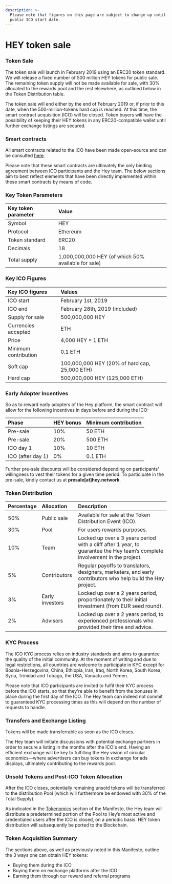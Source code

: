 ```yaml
---
description: >-
  Please note that figures on this page are subject to change up until the
  public ICO start date.
---
```


# HEY token sale

### Token Sale

The token sale will launch in February 2019 using an ERC20 token standard. We will release a fixed number of 500 million HEY tokens for public sale. The remaining token supply will not be made available for sale, with 30% allocated to the rewards pool and the rest elsewhere, as outlined below in the Token Distribution table.

The token sale will end either by the end of February 2019 or, if prior to this date, when the 500-million-tokens hard cap is reached. At this time, the smart contract acquisition \(ICO\) will be closed. Token buyers will have the possibility of keeping their HEY tokens in any ERC20-compatible wallet until further exchange listings are secured.

### Smart contracts

All smart contracts related to the ICO have been made open-source and can be consulted [here](https://github.com/hey-network/mainchain).

Please note that these smart contracts are ultimately the only binding agreement between ICO participants and the Hey team. The below sections aim to best reflect elements that have been directly implemented within these smart contracts by means of code.

### Key Token Parameters

| Key token parameter | Value |
| :--- | :--- |
| Symbol | HEY |
| Protocol | Ethereum |
| Token standard | ERC20 |
| Decimals | 18 |
| Total supply | 1,000,000,000 HEY \(of which 50% available for sale\) |

### Key ICO Figures

| Key ICO figures | Values |
| :--- | :--- |
| ICO start | February 1st, 2019 |
| ICO end | February 28th, 2019 \(included\) |
| Supply for sale | 500,000,000 HEY |
| Currencies accepted | ETH |
| Price | 4,000 HEY = 1 ETH |
| Minimum contribution | 0.1 ETH |
| Soft cap | 100,000,000 HEY \(20% of hard cap, 25,000 ETH\) |
| Hard cap | 500,000,000 HEY \(125,000 ETH\)  |

### Early Adopter Incentives

So as to reward early adopters of the Hey platform, the smart contract will allow for the following incentives in days before and during the ICO:

| Phase | HEY bonus | Minimum contribution |
| :--- | :--- | :--- |
| Pre-sale | 10% | 50 ETH |
| Pre-sale | 20% | 500 ETH |
| ICO day 1 | 10% | 10 ETH |
| ICO \(after day 1\) | 0% | 0.1 ETH |

Further pre-sale discounts will be considered depending on participants' willingness to vest their tokens for a given time period. To participate in the pre-sale, kindly contact us at **presale\[at\]hey.network**.

### Token Distribution

| **Percentage** | **Allocation**  | **Description** |
| :--- | :--- | :--- |
| 50% | Public sale | Available for sale at the Token Distribution Event \(ICO\). |
| 30% | Pool | For users rewards purposes. |
| 10% | Team | Locked up over a 3 years period with a cliff after 1 year, to guarantee the Hey team’s complete involvement in the project. |
| 5% | Contributors | Regular payoffs to translators, designers, marketers, and early contributors who help build the Hey project. |
| 3% | Early investors | Locked up over a 2 years period, proportionately to their initial investment \(from EUR seed round\). |
| 2% | Advisors | Locked up over a 2 years period, to experienced professionals who provided their time and advice. |

### KYC Process

The ICO KYC process relies on industry standards and aims to guarantee the quality of the initial community. At the moment of writing and due to legal restrictions, all countries are welcome to participate in KYC except for Bosnia-Herzegovina, China, Ethiopia, Iran, Iraq, North Korea, South Korea, Syria, Trinidad and Tobago, the USA, Vanuatu and Yemen.

Please note that ICO participants are invited to fulfil their KYC process before the ICO starts, so that they're able to benefit from the bonuses in place during the first day of the ICO. The Hey team can indeed not commit to guaranteed KYC processing times as this will depend on the number of requests to handle.

### Transfers and Exchange Listing

Tokens will be made transferrable as soon as the ICO closes.

The Hey team will initiate discussions with potential exchange partners in order to secure a listing in the months after the ICO's end. Having an efficient exchange will be key to fulfilling the Hey vision of circular economics—where advertisers can buy tokens in exchange for ads displays, ultimately contributing to the rewards pool.

### Unsold Tokens and Post-ICO Token Allocation

After the ICO closes, potentially remaining unsold tokens will be transferred to the distribution Pool \(which will furthermore be endowed with 30% of the Total Supply\).

As indicated in the [Tokenomics](https://manifesto.get-hey.com/hey-token) section of the Manifesto, the Hey team will distribute a predetermined portion of the Pool to Hey’s most active and credentialed users after the ICO is closed, on a periodic basis. HEY token distribution will subsequently be ported to the Blockchain.

### Token Acquisition Summary

The sections above, as well as previously noted in this Manifesto, outline the 3 ways one can obtain HEY tokens:

* Buying them during the ICO
* Buying them on exchange platforms after the ICO
* Earning them through our reward and referral programs



